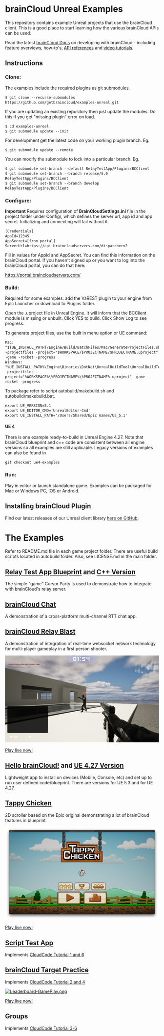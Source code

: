 # brainCloud Unreal Examples

This repository contains example Unreal projects that use the brainCloud client. This is a good place to start learning how the various brainCloud APIs can be used.

Read the latest [brainCloud Docs](https://docs.braincloudservers.com/) on developing with brainCloud  - including feature overviews, how-to's, [API references](https://docs.braincloudservers.com/learn/api-reference/) and [video tutorials](https://bootcamp.braincloudservers.com/).

## Instructions

### Clone:

The examples include the required plugins as git submodules.

```
$ git clone --recurse-submodules https://github.com/getbraincloud/examples-unreal.git
```

If you are updating an existing repository then just update the modules. Do this if you get "missing plugin" error on load.

```
$ cd examples-unreal
$ git submodule update --init
```

For development get the latest code on your working plugin branch. Eg.

```
$ git submodule update --remote
```

You can modify the submodule to lock into a particular branch. Eg.

```
$ git submodule set-branch --default RelayTestApp/Plugins/BCClient
$ git submodule set-branch --branch release/5.0 RelayTestApp/Plugins/BCClient
$ git submodule set-branch --branch develop RelayTestApp/Plugins/BCClient
```

### Configure:

**Important** Requires configuration of **BrainCloudSettings.ini** file in the project folder under Config/, which defines the server url, app id and app secret. Initializing and connecting will fail without it.

```
[Credentials]
AppId=12345
AppSecret=[from portal]
ServerUrl=https://api.braincloudservers.com/dispatcherv2
```
Fill in values for AppId and AppSecret. You can find this information on the brainCloud portal. If you haven't signed up or you want to log into the brainCloud portal, you can do that here:

https://portal.braincloudservers.com/

### Build:

Required for some examples: add the VaREST plugin to your engine from Epic Launcher or download to Plugins folder.

Open the .uproject file in Unreal Engine. It will inform that the BCClient module is missing or unbuilt. Click YES to build. Click Show Log to see progress.

To generate project files, use the built in menu option or UE command:

```angular2html
Mac: "${UE_INSTALL_PATH}/Engine/Build/BatchFiles/Mac/GenerateProjectFiles.sh" -projectfiles -project="$WORKSPACE/$PROJECTNAME/$PROJECTNAME.uproject" -game -rocket -progress
Windows: "%UE_INSTALL_PATH%\Engine\Binaries\DotNet\UnrealBuildTool\UnrealBuildTool.exe" -projectfiles -project="%WORKSPACE%\%PROJECTNAME%\%PROJECTNAME%.uproject" -game -rocket -progress 
```

To package refer to script autobuild/makebuild.sh and autobuild\makebuild.bat.

```angular2html
export UE_VERSION=5.1
export UE_EDITOR_CMD='UnrealEditor-Cmd'
export UE_INSTALL_PATH='/Users/Shared/Epic Games/UE_5.1'
```

#### UE 4

There is one example ready-to-build in Unreal Engine 4.27. Note that brainCloud blueprint and c++ code are consistent between all engine versions so all examples are still applicable. Legacy versions of examples can also be found in

```angular2html
git checkout ue4-examples
```

### Run:

Play in editor or launch standalone game. Examples can be packaged for Mac or Windows PC, IOS or Android.

## Installing brainCloud Plugin

Find our latest releases of our Unreal client library [here on GitHub](https://github.com/getbraincloud/braincloud-unreal-plugin).

# The Examples

Refer to README.md file in each game project folder. There are useful build scripts located in autobuild folder. Also, see LICENSE.md in the main folder.

## [Relay Test App Blueprint](RelayTestApp) and [C++ Version](RelayTestAppCPP)

The simple "game" Cursor Party is used to demonstrate how to integrate with brainCloud's relay server.

## [brainCloud Chat](BCChat)

A demonstration of a cross-platform multi-channel RTT chat app.

## [brainCloud Relay Blast](BCFPS)

A demonstration of integration of real-time websocket network technology for multi-player gameplay in a first person shooter.

[![BCFPS-GamePlay.png](BCFPS%2F%2FScreenshots%2F%2FBCFPS-GamePlay.png)](https://getbraincloud.com/demos/#unreal-section)

[Play live now!](https://getbraincloud.com/demos/#unreal-section)

## [Hello brainCloud!](MobileTestApp) and [UE 4.27 Version](MobileTestAppUE4)

Lightweight app to install on devices (Mobile, Console, etc) and set up to run user defined code/blueprint. There are versions for UE 5.3 and for UE 4.27.

## [Tappy Chicken](TappyChicken)

2D scroller based on the Epic original demonstrating a lot of brainCloud features in blueprint.

[![TappyChicken-GamePlay.png](TappyChicken%2F%2FScreenshots%2F%2FTappyChicken-GamePlay.png)](https://getbraincloud.com/demos/#unreal-section)

[Play live now!](https://getbraincloud.com/demos/#unreal-section)

## [Script Test App](ScriptTestApp)
Implements [CloudCode Tutorial 1 and 6](https://getbraincloud.com/apidocs/cloud-code-central/cloud-code-tutorials/)

## [brainCloud Target Practice](Leaderboard)
Implements [CloudCode Tutorial 2 and 4](https://getbraincloud.com/apidocs/cloud-code-central/cloud-code-tutorials/)

[![Leaderboard-GamePlay.png](Leaderboard%2F%2FScreenshots%2F%2FLeaderboard-GamePlay.png)](https://getbraincloud.com/demos/#unreal-section)

[Play live now!](https://getbraincloud.com/demos/#unreal-section)

## Groups
Implements [CloudCode Tutorial 3-6](https://getbraincloud.com/apidocs/cloud-code-central/cloud-code-tutorials/)
